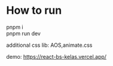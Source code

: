 # How to run
pnpm i \
pnpm run dev

additional css lib: AOS,animate.css

demo: https://react-bs-kelas.vercel.app/
